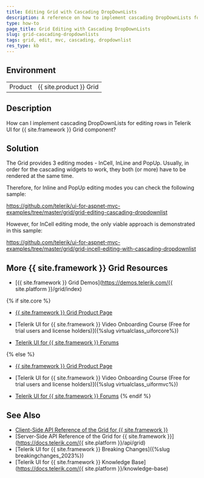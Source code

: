 ```yaml
---
title: Editing Grid with Cascading DropDownLists
description: A reference on how to implement cascading DropDownLists for editing records in Telerik UI for {{ site.framework }} Grid component.
type: how-to
page_title: Grid Editing with Cascading DropDownLists
slug: grid-cascading-dropdownlists
tags: grid, edit, mvc, cascading, dropdownlist
res_type: kb
---
```


## Environment

<table>
 <tr>
  <td>Product</td>
  <td>{{ site.product }} Grid</td>
 </tr>
</table>

## Description

How can I implement cascading DropDownLists for editing rows in Telerik UI for {{ site.framework }} Grid component? 

## Solution

The Grid provides 3 editing modes - InCell, InLine and PopUp. Usually, in order for the cascading widgets to work, they both (or more) have to be rendered at the same time.

Therefore, for Inline and PopUp editing modes you can check the following sample:

https://github.com/telerik/ui-for-aspnet-mvc-examples/tree/master/grid/grid-editing-cascading-dropdownlist 

However, for InCell editing mode, the only viable approach is demonstrated in this sample:

https://github.com/telerik/ui-for-aspnet-mvc-examples/tree/master/grid/grid-incell-editing-with-cascading-dropdownlist

## More {{ site.framework }} Grid Resources

* [{{ site.framework }} Grid Demos](https://demos.telerik.com/{{ site.platform }}/grid/index)

{% if site.core %}
* [{{ site.framework }} Grid Product Page](https://www.telerik.com/aspnet-core-ui/grid)

* [Telerik UI for {{ site.framework }} Video Onboarding Course (Free for trial users and license holders)]({%slug virtualclass_uiforcore%})

* [Telerik UI for {{ site.framework }} Forums](https://www.telerik.com/forums/aspnet-core-ui)

{% else %}
* [{{ site.framework }} Grid Product Page](https://www.telerik.com/aspnet-mvc/grid)

* [Telerik UI for {{ site.framework }} Video Onboarding Course (Free for trial users and license holders)]({%slug virtualclass_uiformvc%})

* [Telerik UI for {{ site.framework }} Forums](https://www.telerik.com/forums/aspnet-mvc)
{% endif %}

## See Also

* [Client-Side API Reference of the Grid for {{ site.framework }}](https://docs.telerik.com/kendo-ui/api/javascript/ui/grid)
* [Server-Side API Reference of the Grid for {{ site.framework }}](https://docs.telerik.com/{{ site.platform }}/api/grid)
* [Telerik UI for {{ site.framework }} Breaking Changes]({%slug breakingchanges_2023%})
* [Telerik UI for {{ site.framework }} Knowledge Base](https://docs.telerik.com/{{ site.platform }}/knowledge-base)

